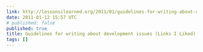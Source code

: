 ```yaml
---
link: http://lessonsilearned.org/2011/01/guidelines-for-writing-about-development-issues/
date: 2011-01-12 15:57 UTC
# published: false
published: true
title: Guidelines for writing about development issues (Links I Liked)
tags: []
---
```



